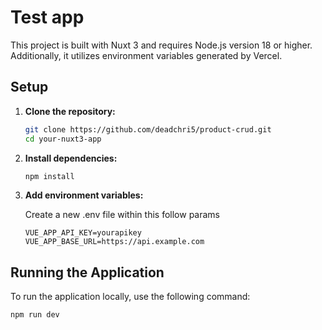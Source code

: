 # Test app

This project is built with Nuxt 3 and requires Node.js version 18 or higher. Additionally, it utilizes environment variables generated by Vercel.

## Setup

1. **Clone the repository:**

    ```bash
    git clone https://github.com/deadchri5/product-crud.git
    cd your-nuxt3-app
    ```

2. **Install dependencies:**

    ```bash
    npm install
    ```

3. **Add environment variables:**

    Create a new .env file within this follow params
    
    ```env
    VUE_APP_API_KEY=yourapikey
    VUE_APP_BASE_URL=https://api.example.com
    ```

## Running the Application

To run the application locally, use the following command:

```bash
npm run dev
```
